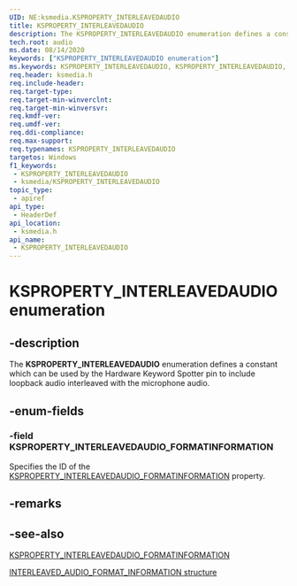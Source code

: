 ```yaml
---
UID: NE:ksmedia.KSPROPERTY_INTERLEAVEDAUDIO
title: KSPROPERTY_INTERLEAVEDAUDIO
description: The KSPROPERTY_INTERLEAVEDAUDIO enumeration defines a constant which can be used by the Hardware Keyword Spotter pin to include loopback audio interleaved with the microphone audio.
tech.root: audio
ms.date: 08/14/2020
keywords: ["KSPROPERTY_INTERLEAVEDAUDIO enumeration"]
ms.keywords: KSPROPERTY_INTERLEAVEDAUDIO, KSPROPERTY_INTERLEAVEDAUDIO,
req.header: ksmedia.h
req.include-header: 
req.target-type: 
req.target-min-winverclnt: 
req.target-min-winversvr: 
req.kmdf-ver: 
req.umdf-ver: 
req.ddi-compliance: 
req.max-support: 
req.typenames: KSPROPERTY_INTERLEAVEDAUDIO
targetos: Windows
f1_keywords:
 - KSPROPERTY_INTERLEAVEDAUDIO
 - ksmedia/KSPROPERTY_INTERLEAVEDAUDIO
topic_type:
 - apiref
api_type:
 - HeaderDef
api_location:
 - ksmedia.h
api_name:
 - KSPROPERTY_INTERLEAVEDAUDIO
---
```


# KSPROPERTY_INTERLEAVEDAUDIO enumeration


## -description

The **KSPROPERTY_INTERLEAVEDAUDIO** enumeration defines a constant which can be used by the Hardware Keyword Spotter pin to include loopback audio interleaved with the microphone audio.

## -enum-fields

### -field KSPROPERTY_INTERLEAVEDAUDIO_FORMATINFORMATION

Specifies the ID of the [KSPROPERTY_INTERLEAVEDAUDIO_FORMATINFORMATION](/windows-hardware/drivers/audio/ksproperty-interleavedaudio-formatinformation) property.

## -remarks

## -see-also

[KSPROPERTY_INTERLEAVEDAUDIO_FORMATINFORMATION](/windows-hardware/drivers/audio/ksproperty-interleavedaudio-formatinformation)

[INTERLEAVED_AUDIO_FORMAT_INFORMATION structure](./ns-ksmedia-_interleaved_audio_format_information.md)

